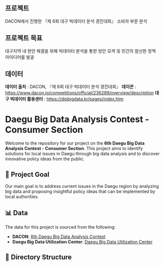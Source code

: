 ## 프로젝트
DACON에서 진행한 『제 6회 대구 빅데이터 분석 경진대회』 소비자 부문 분석

## 프로젝트 목표
대구지역 내 현안 해결을 위해 빅데이터 분석을 통한 방안 모색 및 민간의 참신한 정책 아이디어를 발굴

## 데이터
**데이터 출처** : DACON, 『제 6회 대구 빅데이터 분석 경진대회』
**데이콘** : https://www.dacon.io/competitions/official/236289/overview/description
**대구 빅데이터 활용센터** : https://dipbigdata.kr/pages/index.htm


# Daegu Big Data Analysis Contest - Consumer Section

Welcome to the repository for our project on the **6th Daegu Big Data Analysis Contest - Consumer Section**. This project aims to identify solutions for local issues in Daegu through big data analysis and to discover innovative policy ideas from the public.

## 🌟 Project Goal

Our main goal is to address current issues in the Daegu region by analyzing big data and proposing insightful policy ideas that can be implemented by local authorities.

## 📊 Data

The data for this project is sourced from the following:

- **DACON**: [6th Daegu Big Data Analysis Contest](https://www.dacon.io/competitions/official/236289/overview/description)
- **Daegu Big Data Utilization Center**: [Daegu Big Data Utilization Center](https://dipbigdata.kr/pages/index.htm)

## 📂 Directory Structure


